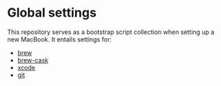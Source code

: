 # Global settings

This repository serves as a bootstrap script collection when setting up a new MacBook. It entails settings for:

- [brew](./brew/brew.sh)
- [brew-cask](./brew/brew-cask.sh)
- [xcode](./xcode)
- [git](./git)
